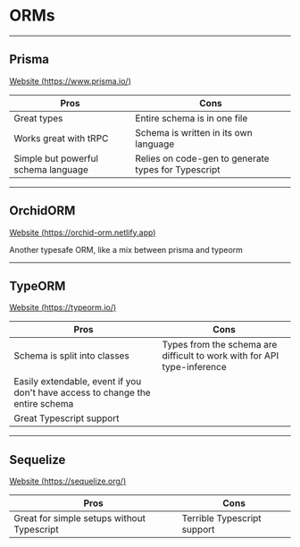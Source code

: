 # ORMs

---

## Prisma

[Website (https://www.prisma.io/)](https://www.prisma.io/)

| Pros                                | Cons                                                |
| ----------------------------------- | --------------------------------------------------- |
| Great types                         | Entire schema is in one file                        |
| Works great with tRPC               | Schema is written in its own language               |
| Simple but powerful schema language | Relies on code-gen to generate types for Typescript |

---

## OrchidORM

[Website (https://orchid-orm.netlify.app)](https://orchid-orm.netlify.app)

Another typesafe ORM, like a mix between prisma and typeorm

---

## TypeORM

[Website (https://typeorm.io/)](https://typeorm.io/)

| Pros                                                                          | Cons                                                                    |
| ----------------------------------------------------------------------------- | ----------------------------------------------------------------------- |
| Schema is split into classes                                                  | Types from the schema are difficult to work with for API type-inference |
| Easily extendable, event if you don't have access to change the entire schema |                                                                         |
| Great Typescript support                                                      |                                                                         |

---

## Sequelize

[Website (https://sequelize.org/)](https://sequelize.org/)

| Pros                                       | Cons                        |
| ------------------------------------------ | --------------------------- |
| Great for simple setups without Typescript | Terrible Typescript support |
